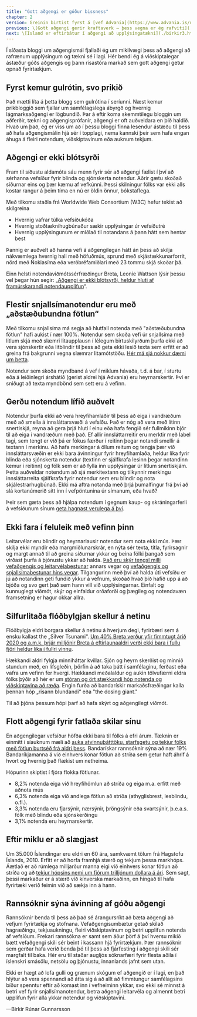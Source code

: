 ```yaml
---
title: "Gott aðgengi er góður bissness"
chapter: 2
version: Greinin birtist fyrst á [vef Advania](https://www.advania.is/um-advania/markadsmal/blogg/blogg/2013/04/30/Gott-adgengi-er-godur-bissness/) í apríl 2013. Afritað með leyfi höfunds.
previous: \[Gott aðgengi gerir kraftaverk – þess vegna er ég rafviti](./birkir1.html)
next: \[Ísland er eftirbátur í aðgengi að upplýsingatækni](./birkir3.html)
---
```


Í síðasta bloggi um aðgengismál fjallaði ég um mikilvægi þess að aðgengi að rafrænum upplýsingum og tækni sé í lagi. Hér bendi ég á viðskiptalegar ástæður góðs aðgengis og þann risastóra markað sem gott aðgengi getur opnað fyrirtækjum.

## Fyrst kemur gulrótin, svo prikið

Það mætti líta á þetta blogg sem gulrótina í seríunni. Næst kemur prikbloggið sem fjallar um samfélagslega ábyrgð og hvernig lágmarksaðgengi er lögbundið. Þar á eftir koma skemmtilegu bloggin um aðferðir, tækni og aðgengisprófanir, aðgengi er oft auðveldara en þið haldið. Hvað um það, ég er viss um að í þessu bloggi finna lesendur ástæðu til þess að hafa aðgengismálin hjá sér í topplagi, nema kannski þeir sem hafa engan áhuga á fleiri notendum, viðskiptavinum eða auknum tekjum.

## Aðgengi er ekki blótsyrði

Fram til síðustu aldamóta sáu menn fyrir sér að aðgengi fælist í því að sérhanna vefsíður fyrir blinda og sjónskerta notendur. Aðrir gætu skoðað síðurnar eins og þær kæmu af vefkúnni. Þessi skilningur fólks var ekki alls kostar rangur á þeim tíma en nú er öldin önnur, bókstaflega.

Með tilkomu staðla frá Worldwide Web Consortium (W3C) hefur tekist að skilgreina

* Hvernig vafrar túlka vefsíðukóða
* Hvernig stoðtæknihugbúnaður sækir upplýsingar úr vefsíðutré
* Hvernig upplýsingunum er miðlað til notandans á þann hátt sem hentar best

Þannig er auðvelt að hanna vefi á aðgengilegan hátt án þess að skilja nákvæmlega hvernig hali með höfuðmús, sprund með skjástækkunarforrit, nörd með Nokiasíma eða verðbréfamiðlari með 23 tommu skjá skoðar þá.

Einn helsti notendaviðmótssérfræðingur Breta, Leonie Wattson lýsir þessu vel þegar hún segir: „[Aðgengi er ekki blótsyrði, heldur hluti af framúrskarandi notendaupplifun](http://www.nomensa.com/blog/2012/accessibility-is-part-of-ux-it-isnt-a-swear-word/)“.

## Flestir snjallsímanotendur eru með „aðstæðubundna fötlun“

Með tilkomu snjallsíma má segja að hlutfall notenda með "aðstæðubundna fötlun" hafi aukist í nær 100%. Notendur sem skoða vefi úr snjallsíma með litlum skjá með slæmri litaupplausn í lélegum birtuskilyrðum þurfa ekki að vera sjónskertir eða litblindir til þess að geta ekki lesið texta sem erfitt er að greina frá bakgrunni vegna slæmrar litamótstöðu. [Hér má sjá nokkur dæmi um þetta](http://contrastrebellion.com/).

Notendur sem skoða myndband á vef í miklum hávaða, t.d. á bar, í sturtu eða á leiðinlegri árshátíð (gerist aldrei hjá Advania) eru heyrnarskertir. Því er sniðugt að texta myndbönd sem sett eru á vefinn.

## Gerðu notendum lífið auðvelt

Notendur þurfa ekki að vera hreyfihamlaðir til þess að eiga í vandræðum með að smella á innsláttarsvæði á vefsíðu. Það er nóg að vera með lítinn snertiskjá, reyna að gera þrjá hluti í einu eða hafa fengið sér fullmikinn bjór til að eiga í vandræðum með það. Ef allir innsláttarreitir eru merktir með label tagi, sem tengt er við þá er fókus færður í reitinn þegar notandi smellir á textann í merkinu. Að hafa merkingar á öllum reitum og tengja þær við innsláttarsvæðin er ekki bara ávinningur fyrir hreyfihamlaða, heldur líka fyrir blinda eða sjónskerta notendur (textinn er sjálfkrafa lesinn þegar notandinn kemur í reitinn) og fólk sem er að fylla inn upplýsingar úr litlum snertiskjám. Þetta auðveldar notendum að sjá merkitextann og tilkynnir merkingu innsláttarreita sjálfkrafa fyrir notendur sem eru blindir og nota skjálestrarhugbúnað.
Ekki má aftra notanda með þrjá þumalfingur frá því að slá kortanúmerið sitt inn í vefpöntunina úr símanum, eða hvað?

Þeir sem gæta þess að hjálpa notendum í gegnum kaup- og skráningarferli á vefsíðunum sínum [geta hagnast verulega á því](http://www.digitalstrategyconsulting.com/netimperative/news/2013/04/case_study_barnardos_gets_17_rise_in_online_donations_after_web_revamp.php).

## Ekki fara í feluleik með vefinn þinn

Leitarvélar eru blindir og heyrnarlausir notendur sem nota ekki mús. Þær skilja ekki myndir eða margmiðlunarskrár, en nýta sér texta, titla, fyrirsagnir og margt annað til að greina síðurnar ykkar og beina fólki þangað sem virðast þurfa á þjónustu ykkar að halda. [Það eru skýr tengsl milli vefaðgengis og leitarvélabestunar](http://webaim.org/blog/web-accessibility-and-seo) annars vegar og [vefaðgengis og snjallsímabestunar hins vegar](http://www.w3.org/TR/mwbp-wcag). Tilgangurinn með því að halda úti vefsíðu er jú að notandinn geti fundið ykkur á vefnum, skoðað hvað þið hafið upp á að bjóða og svo gert það sem hann vill við upplýsingarnar. Einfalt og kunnuglegt viðmót, skýr og einfaldur orðaforði og þægileg og notendavæn framsetning er hagur okkar allra.

## Silfurlitaða flóðbylgjan skellur á netinu

Flóðbylgja eldri borgara skellur á netinu á hverjum degi, fyrirbæri sem á ensku kallast the „Silver Tsunami“. [Um 40% Breta verður yfir fimmtugt árið 2020 og a.m.k. þrjár milljónir Breta á eftirlaunaaldri verði ekki bara í fullu fjöri heldur líka í fullri vinnu](http://www.equalitylink.co.uk/ff.html).

Hækkandi aldri fylgja minniháttar kvillar. Sjón og heyrn skerðist og minnið stundum með, en lífsgleðin, þörfin á að taka þátt í samfélaginu, ferðast eða vafra um vefinn fer hvergi. Hækkandi meðalaldur og aukin tölvufærni eldra fólks þýðir að hér er um [stóran og ört stækkandi hóp notenda og viðskiptavina að ræða](http://www.newmediatrendwatch.com/markets-by-country/17-usa/123-demographics?showall=1). Engin furða að bandarískir markaðsfræðingar kalla þennan hóp „risann blundandi“ eða "the dosing giant."

Til að þjóna þessum hópi þarf að hafa skýrt og aðgengilegt viðmót.

## Flott aðgengi fyrir fatlaða skilar sínu

En aðgengilegar vefsíður höfða ekki bara til fólks á efri árum. Tæknin er einmitt í síauknum mæli að [auka atvinnuþátttöku, starfsgetu og tekjur fólks með fötlun burtséð frá aldri þess](http://www.interactiveaccessibility.com/accessibility-statistics#). Bandarískar rannsóknir sýna að nær 19% Bandaríkjamanna á við einhvers konar fötlun að stríða sem getur haft áhrif á hvort og hvernig það flækist um netheima.

Hópurinn skiptist í fjóra flokka fötlunar.

* 8,2% notenda eiga við hreyfihömlun að stríða og eiga m.a. erfitt með aðnota mús
* 6,3% notenda eiga við andlega fötlun að stríða (athyglisbrest, lesblindu, o.fl.).
* 3,3% notenda eru fjarsýnir, nærsýnir, þröngsýnir eða svartsýnir, þ.e.a.s. fólk með blindu eða sjónskerðingu
* 3,1% notenda eru heyrnarskertir.

## Eftir miklu er að slægjast

Um 35.000 Íslendingar eru eldri en 60 ára, samkvæmt tölum frá Hagstofu Íslands, 2010. Erfitt er að horfa framhjá stærð og tekjum þessa markhóps. Áætlað er að rúmlega milljarður manna eigi við einhvers konar fötlun að stríða og að [tekjur hópsins nemi um fjórum trilljónum dollara á ári](http://www.bbc.co.uk/ouch/opinion/disability-employment.shtml). Sem sagt, þessi markaður er á stærð við kínverska markaðinn, en hingað til hafa fyrirtæki verið feimin við að sækja inn á hann.

## Rannsóknir sýna ávinning af góðu aðgengi

Rannsóknir benda til þess að það sé árangursríkt að bæta aðgengi að vefjum fyrirtækja og stofnana. Vefaðgengisumbætur getað skilað hagræðingu, tekjuaukningu, fleiri viðskiptavinum og betri upplifun notenda af vefsíðum. Frekari rannsókna er samt sem áður þörf á því hversu mikið bætt vefaðgengi skili sér beint í kassann hjá fyrirtækjum. Þær rannsóknir sem gerðar hafa verið benda þó til þess að fjárfesting í aðgengi skili sér margfalt til baka. Hér eru til staðar augljós sóknarfæri fyrir flesta aðila í íslenskri smásölu, netsölu og þjónustu, innanlands jafnt sem utan.

Ekki er hægt að lofa gulli og grænum skógum ef aðgengið er í lagi, en það hlýtur að vera spennandi að átta sig á að allt að fimmtungur samfélagsins bíður spenntur eftir að komast inn í vefheiminn ykkar, svo ekki sé minnst á betri vef fyrir snjallsímanotendur, betra aðgengi leitarvéla og almennt betri upplifun fyrir alla ykkar notendur og viðskiptavini.

—Birkir Rúnar Gunnarsson
